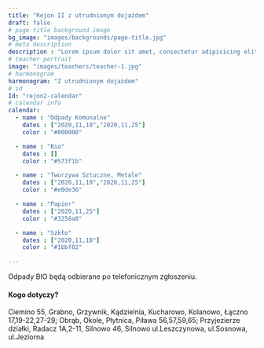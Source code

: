 ```yaml
---
title: "Rejon II z utrudnionym dojazdem"
draft: false
# page title background image
bg_image: "images/backgrounds/page-title.jpg"
# meta description
description : "Lorem ipsum dolor sit amet, consectetur adipisicing elit, sed do eiusmod tempor incididunt ut labore. dolore magna aliqua. Ut enim ad minim veniam, quis nostrud."
# teacher portrait
image: "images/teachers/teacher-1.jpg"
# harmonogram
harmonogram: "Z utrudnionym dojazdem"
# id
Id: "rejon2-calendar"
# calendar info
calendar:
  - name : "Odpady Komunalne"
    dates : ["2020,11,10","2020,11,25"]
    color : "#000000"

  - name : "Bio"
    dates : []
    color : "#573f1b"

  - name : "Tworzywa Sztuczne, Metale"
    dates : ["2020,11,10","2020,11,25"]
    color : "#e0de36"

  - name : "Papier"
    dates : ["2020,11,25"]
    color : "#3258a8"

  - name : "Szkło"
    dates : ["2020,11,10"]
    color : "#1bbf02"

---
```

Odpady BIO będą odbierane po telefonicznym zgłoszeniu.

#### Kogo dotyczy?

Ciemino 55, Grabno, Grzywnik, Kądzielnia, Kucharowo, Kolanowo, Łączno 17,19-22,27-29; Obrąb, Okole, Płytnica, Piława 56,57,59,65; Przyjezierze działki, Radacz 1A,2-11, Silnowo 46, Silnowo ul.Leszczynowa, ul.Sosnowa, ul.Jeziorna